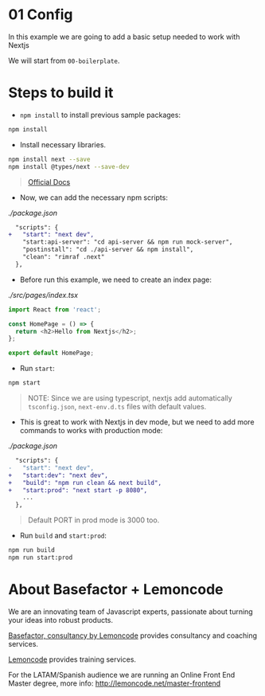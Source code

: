 # 01 Config

In this example we are going to add a basic setup needed to work with Nextjs

We will start from `00-boilerplate`.

# Steps to build it

- `npm install` to install previous sample packages:

```bash
npm install
```

- Install necessary libraries.

```bash
npm install next --save
npm install @types/next --save-dev
```

> [Official Docs](https://nextjs.org/docs/getting-started)

- Now, we can add the necessary npm scripts:

_./package.json_

```diff
  "scripts": {
+   "start": "next dev",
    "start:api-server": "cd api-server && npm run mock-server",
    "postinstall": "cd ./api-server && npm install",
    "clean": "rimraf .next"
  },
```

- Before run this example, we need to create an index page:

_./src/pages/index.tsx_

```javascript
import React from 'react';

const HomePage = () => {
  return <h2>Hello from Nextjs</h2>;
};

export default HomePage;

```

- Run `start`:

```bash
npm start
```

> NOTE: Since we are using typescript, nextjs add automatically `tsconfig.json`, `next-env.d.ts` files with default values.

- This is great to work with Nextjs in dev mode, but we need to add more commands to works with production mode:


_./package.json_

```diff
  "scripts": {
-   "start": "next dev",
+   "start:dev": "next dev",
+   "build": "npm run clean && next build",
+   "start:prod": "next start -p 8080",
    ...
  },
```

> Default PORT in prod mode is 3000 too.

- Run `build` and `start:prod`:

```bash
npm run build
npm run start:prod
```

# About Basefactor + Lemoncode

We are an innovating team of Javascript experts, passionate about turning your ideas into robust products.

[Basefactor, consultancy by Lemoncode](http://www.basefactor.com) provides consultancy and coaching services.

[Lemoncode](http://lemoncode.net/services/en/#en-home) provides training services.

For the LATAM/Spanish audience we are running an Online Front End Master degree, more info: http://lemoncode.net/master-frontend
